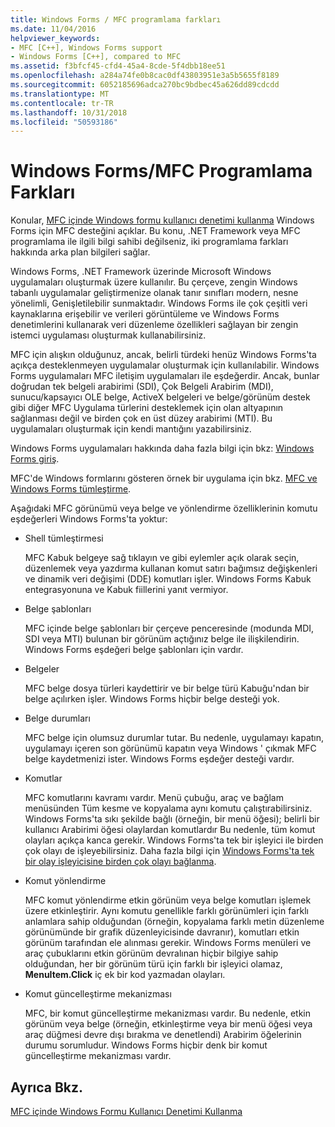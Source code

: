 ```yaml
---
title: Windows Forms / MFC programlama farkları
ms.date: 11/04/2016
helpviewer_keywords:
- MFC [C++], Windows Forms support
- Windows Forms [C++], compared to MFC
ms.assetid: f3bfcf45-cfd4-45a4-8cde-5f4dbb18ee51
ms.openlocfilehash: a284a74fe0b8cac0df43803951e3a5b5655f8189
ms.sourcegitcommit: 6052185696adca270bc9bdbec45a626dd89cdcdd
ms.translationtype: MT
ms.contentlocale: tr-TR
ms.lasthandoff: 10/31/2018
ms.locfileid: "50593186"
---
```

# <a name="windows-formsmfc-programming-differences"></a>Windows Forms/MFC Programlama Farkları

Konular, [MFC içinde Windows formu kullanıcı denetimi kullanma](../dotnet/using-a-windows-form-user-control-in-mfc.md) Windows Forms için MFC desteğini açıklar. Bu konu, .NET Framework veya MFC programlama ile ilgili bilgi sahibi değilseniz, iki programlama farkları hakkında arka plan bilgileri sağlar.

Windows Forms, .NET Framework üzerinde Microsoft Windows uygulamaları oluşturmak üzere kullanılır. Bu çerçeve, zengin Windows tabanlı uygulamalar geliştirmenize olanak tanır sınıfları modern, nesne yönelimli, Genişletilebilir sunmaktadır. Windows Forms ile çok çeşitli veri kaynaklarına erişebilir ve verileri görüntüleme ve Windows Forms denetimlerini kullanarak veri düzenleme özellikleri sağlayan bir zengin istemci uygulaması oluşturmak kullanabilirsiniz.

MFC için alışkın olduğunuz, ancak, belirli türdeki henüz Windows Forms'ta açıkça desteklenmeyen uygulamalar oluşturmak için kullanılabilir. Windows Forms uygulamaları MFC iletişim uygulamaları ile eşdeğerdir. Ancak, bunlar doğrudan tek belgeli arabirimi (SDI), Çok Belgeli Arabirim (MDI), sunucu/kapsayıcı OLE belge, ActiveX belgeleri ve belge/görünüm destek gibi diğer MFC Uygulama türlerini desteklemek için olan altyapının sağlanması değil ve birden çok en üst düzey arabirimi (MTI). Bu uygulamaları oluşturmak için kendi mantığını yazabilirsiniz.

Windows Forms uygulamaları hakkında daha fazla bilgi için bkz: [Windows Forms giriş](/dotnet/framework/winforms/windows-forms-overview).

MFC'de Windows formlarını gösteren örnek bir uygulama için bkz. [MFC ve Windows Forms tümleştirme](http://www.microsoft.com/downloads/details.aspx?FamilyID=987021bc-e575-4fe3-baa9-15aa50b0f599&displaylang=en).

Aşağıdaki MFC görünümü veya belge ve yönlendirme özelliklerinin komutu eşdeğerleri Windows Forms'ta yoktur:

- Shell tümleştirmesi

   MFC Kabuk belgeye sağ tıklayın ve gibi eylemler açık olarak seçin, düzenlemek veya yazdırma kullanan komut satırı bağımsız değişkenleri ve dinamik veri değişimi (DDE) komutları işler. Windows Forms Kabuk entegrasyonuna ve Kabuk fiillerini yanıt vermiyor.

- Belge şablonları

   MFC içinde belge şablonları bir çerçeve penceresinde (modunda MDI, SDI veya MTI) bulunan bir görünüm açtığınız belge ile ilişkilendirin. Windows Forms eşdeğeri belge şablonları için vardır.

- Belgeler

   MFC belge dosya türleri kaydettirir ve bir belge türü Kabuğu'ndan bir belge açılırken işler. Windows Forms hiçbir belge desteği yok.

- Belge durumları

   MFC belge için olumsuz durumlar tutar. Bu nedenle, uygulamayı kapatın, uygulamayı içeren son görünümü kapatın veya Windows ' çıkmak MFC belge kaydetmenizi ister. Windows Forms eşdeğer desteği vardır.

- Komutlar

   MFC komutlarını kavramı vardır. Menü çubuğu, araç ve bağlam menüsünden Tüm kesme ve kopyalama aynı komutu çalıştırabilirsiniz. Windows Forms'ta sıkı şekilde bağlı (örneğin, bir menü öğesi); belirli bir kullanıcı Arabirimi öğesi olaylardan komutlardır Bu nedenle, tüm komut olayları açıkça kanca gerekir. Windows Forms'ta tek bir işleyici ile birden çok olayı de işleyebilirsiniz. Daha fazla bilgi için [Windows Forms'ta tek bir olay işleyicisine birden çok olayı bağlanma](/dotnet/framework/winforms/how-to-connect-multiple-events-to-a-single-event-handler-in-windows-forms).

- Komut yönlendirme

   MFC komut yönlendirme etkin görünüm veya belge komutları işlemek üzere etkinleştirir. Aynı komutu genellikle farklı görünümleri için farklı anlamlara sahip olduğundan (örneğin, kopyalama farklı metin düzenleme görünümünde bir grafik düzenleyicisinde davranır), komutları etkin görünüm tarafından ele alınması gerekir. Windows Forms menüleri ve araç çubuklarını etkin görünüm devralınan hiçbir bilgiye sahip olduğundan, her bir görünüm türü için farklı bir işleyici olamaz, **MenuItem.Click** iç ek bir kod yazmadan olayları.

- Komut güncelleştirme mekanizması

   MFC, bir komut güncelleştirme mekanizması vardır. Bu nedenle, etkin görünüm veya belge (örneğin, etkinleştirme veya bir menü öğesi veya araç düğmesi devre dışı bırakma ve denetlendi) Arabirim öğelerinin durumu sorumludur. Windows Forms hiçbir denk bir komut güncelleştirme mekanizması vardır.

## <a name="see-also"></a>Ayrıca Bkz.

[MFC içinde Windows Formu Kullanıcı Denetimi Kullanma](../dotnet/using-a-windows-form-user-control-in-mfc.md)
